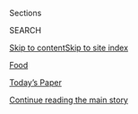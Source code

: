 <div id="app">

<div>

<div class="NYTAppHideMasthead css-zz1s19 e1suatyy0">

<div class="section css-ui9rw0 e1suatyy2">

<div class="css-11hrj97 er09x8g0">

<div class="css-6n7j50">

</div>

<span class="css-1dv1kvn">Sections</span>

<div class="css-10488qs">

<span class="css-1dv1kvn">SEARCH</span>

</div>

[Skip to content](#site-content)[Skip to site
index](#site-index)

</div>

<div id="masthead-section-label" class="css-1fnb9ct eaxe0e00">

[Food](https://www.nytimes.com/section/food)

</div>

<div class="css-10698na e1huz5gh0">

</div>

</div>

<div id="masthead-bar-one" class="section hasLinks css-15hmgas e1csuq9d3">

<div class="css-uqyvli e1csuq9d0">

</div>

<div class="css-1uqjmks e1csuq9d1">

</div>

<div class="css-9e9ivx">

[](https://myaccount.nytimes.com/auth/login?response_type=cookie&client_id=vi)

</div>

<div class="css-1bvtpon e1csuq9d2">

[Today’s Paper](https://www.nytimes.com/section/todayspaper)

</div>

</div>

</div>

</div>

<div data-aria-hidden="false">

<div id="site-content" data-role="main">

<div id="top-wrapper" class="css-15p45cc eaca97t0" type="top">

<div id="top-slug" class="css-19x0jxb eaca97t1" hidden="">

Advertisement

</div>

[Continue reading the main
story](#after-top)

<div class="ad top-wrapper" style="text-align:center;height:100%;display:block;min-height:90px">

<div id="top" class="place-ad" data-position="top" data-size-key="top">

</div>

</div>

<div id="after-top">

</div>

</div>

<div id="collection-food" class="section css-15h4p1b e9abtgs0">

<div class="css-1j21atc e1svk9qx1">

<div class="css-fmiefx e1svk9qx2">

<div class="css-1hk7r2m eu54l5x0">

<div id="sponsor-wrapper" class="css-7a1pgi eaca97t0" type="sponsor" hidden="">

<div id="sponsor-slug" class="css-1l4mleb eaca97t1" hidden="">

Supported by

</div>

[Continue reading the main
story](#after-sponsor)

<div id="sponsor" class="ad sponsor-wrapper" style="text-align:left;height:100%;display:block">

</div>

<div id="after-sponsor">

</div>

</div>

</div>

</div>

<div class="css-nfcc9b e1svk9qx3">

<div class="css-vl9dhg e1svk9qx5">

<div class="css-1nrhkj6 e1svk9qx6">

# Food

<div class="follow-button-placeholder" data-collection-id="">

</div>

</div>

</div>

</div>

</div>

1.  [Wine, Beer & Cocktails](/section/food/drinks)
2.  [Restaurant
Reviews](/reviews/dining)

<div class="css-6knu33 eoqylgt0">

<div class="supplemental-header">

<div class="module-body">

<div style="max-width:100%;margin:0 auto">

<div class="css-191iepd" data-id="100000005404864" data-slug="cooking-search" style="max-width:1050px">

</div>

</div>

</div>

</div>

</div>

<div class="css-4svvz1 ekkqrpp0">

<div id="collection-highlights-container" class="section css-18l1u7x e46isfb1">

<div class="css-m1whxf ekkqrpp1">

## Highlights

1.  ![<span class="css-1nk1g0h e1oaj3zl2"><span class="css-1dv1kvn">Credit</span>Kristoffer
    Paulsen for The New York
    Times</span>](https://static01.nyt.com/images/2020/07/29/dining/28fare1/merlin_174758739_a4877efc-01ca-4572-83a6-9213dc8aab01-threeByTwoMediumAt2X.jpg)
    
    <div class="css-xbztij">
    
    <div class="css-1hyfx7x">
    
    [![](https://static01.nyt.com/images/2020/07/29/dining/28fare1/merlin_174758739_a4877efc-01ca-4572-83a6-9213dc8aab01-thumbStandard.jpg)](/2020/07/28/dining/melbourne-restaurants-coronavirus.html)
    
    </div>
    
    ### Critic’s Notebook
    
    ## [The Pandemic Could End the Age of Midpriced Dining](/2020/07/28/dining/melbourne-restaurants-coronavirus.html)
    
    When Melbourne restaurants reopened after lockdown, owners got
    creative, and dinner got far more
    expensive.
    
    <span class="css-me3p27"></span><span class="css-1dydysp e4e4i5l3"></span><span class="css-9voj2j">By
    <span class="css-1baulvz last-byline" itemprop="name">Besha
    Rodell</span></span>
    
    </div>

2.  1.  ![<span class="css-1nk1g0h e1oaj3zl2"><span class="css-1dv1kvn">Credit</span>Joshua
        Lott for The New York
        Times</span>](https://static01.nyt.com/images/2020/07/29/dining/29virus-ever2/29virus-ever2-threeByTwoMediumAt2X.jpg)
        
        <div class="css-1r9cexg">
        
        <div class="css-1ox3lt4">
        
        [![](https://static01.nyt.com/images/2020/07/29/dining/29virus-ever2/29virus-ever2-thumbStandard.jpg)](/2020/07/28/dining/ever-chicago-restaurant-coronavirus.html)
        
        </div>
        
        ## [How to Open a Top-Tier Restaurant in a Pandemic? Rethink Everything](/2020/07/28/dining/ever-chicago-restaurant-coronavirus.html)
        
        This one, Ever, debuts Tuesday in Chicago with a pricey tasting
        menu and a world-class chef. But on the road to its opening,
        lofty visions have met hard
        reality.
        
        <span class="css-me3p27"></span><span class="css-1dydysp e4e4i5l3"></span><span class="css-9voj2j">By
        <span class="css-1baulvz last-byline" itemprop="name">Mark
        Caro</span></span>
        
        </div>
    
    2.  ![<span class="css-1nk1g0h e1oaj3zl2"><span class="css-1dv1kvn">Credit</span>Stephen
        Speranza for The New York
        Times</span>](https://static01.nyt.com/images/2020/07/29/dining/29off1/29off1-threeByTwoMediumAt2X.jpg)
        
        <div class="css-1r9cexg">
        
        <div class="css-1ox3lt4">
        
        [![](https://static01.nyt.com/images/2020/07/29/dining/29off1/29off1-thumbStandard.jpg)](/2020/07/28/dining/nyc-restaurant-news.html)
        
        </div>
        
        ### off the menu
        
        ## [Kokomo, With a Caribbean-Influenced Menu, Opens](/2020/07/28/dining/nyc-restaurant-news.html)
        
        The latest from the Little Tong team, Uighur food in Lower
        Manhattan, and more restaurant
        news.
        
        <span class="css-me3p27"></span><span class="css-1dydysp e4e4i5l3"></span><span class="css-9voj2j">By
        <span class="css-1baulvz last-byline" itemprop="name">Florence
        Fabricant</span></span>
        
        </div>
    
    3.  ![<span class="css-1nk1g0h e1oaj3zl2"><span class="css-1dv1kvn">Credit</span>Johnny
        Miller for The New York Times. Food Stylist: Rebecca
        Jurkevich.</span>](https://static01.nyt.com/images/2020/07/29/dining/27yogurt/27yogurt-threeByTwoMediumAt2X.jpg)
        
        <div class="css-1r9cexg">
        
        <div class="css-1ox3lt4">
        
        [![](https://static01.nyt.com/images/2020/07/29/dining/27yogurt/27yogurt-thumbStandard.jpg)](/2020/07/27/dining/cucumbers-yogurt-recipe.html)
        
        </div>
        
        ## [Finding Balance in a Summer Side](/2020/07/27/dining/cucumbers-yogurt-recipe.html)
        
        Crunchy cucumbers meet creamy yogurt in this cold-marinated
        cucumber
        salad.
        
        <span class="css-me3p27"></span><span class="css-1dydysp e4e4i5l3"></span><span class="css-9voj2j">By
        <span class="css-1baulvz last-byline" itemprop="name">Yewande
        Komolafe</span></span>
        
        </div>

</div>

<div class="css-1xdhyk6 e46isfb0">

<div class="css-zk12ih ef6si7p0">

1.  ![<span class="css-1hhnwbi e1oaj3zl2"><span class="css-1dv1kvn">Credit</span>Andrew
    Scrivani for The New York
    Times</span>](https://static01.nyt.com/images/2020/07/29/dining/27Otto1/27Otto1-videoLarge.jpg)
    
    <div class="css-10wtrbd">
    
    ## [A Breakfast Crumble for Early Birds With a Sweet Tooth](/2020/07/27/dining/breakfast-crumble-recipe.html)
    
    What started out as French toast, a morning favorite at Yotam
    Ottolenghi’s house, evolved into this warm, fruity
    treat.
    
    <span class="css-me3p27"></span><span class="css-1dydysp e4e4i5l3"></span><span class="css-9voj2j">By
    <span class="css-1baulvz last-byline" itemprop="name">Yotam
    Ottolenghi</span></span>
    
    </div>

2.  ![<span class="css-1hhnwbi e1oaj3zl2"><span class="css-1dv1kvn">Credit</span>Tara
    Donne for The New York Times. Food Stylist: Chris
    Lanier.</span>](https://static01.nyt.com/images/2020/07/29/dining/29Ribs4/29Ribs4-videoLarge-v2.jpg)
    
    <div class="css-10wtrbd">
    
    ## [6 Steps to the Best Barbecued Ribs](/2020/07/24/dining/bbq-ribs-recipe.html)
    
    A backyard grill can easily produce the spicy, smoky slabs that for
    many are barbecue’s ultimate
    prize.
    
    <span class="css-me3p27"></span><span class="css-1dydysp e4e4i5l3"></span><span class="css-9voj2j">By
    <span class="css-1baulvz last-byline" itemprop="name">Steven
    Raichlen</span></span>
    
    </div>

3.  ![<span class="css-1hhnwbi e1oaj3zl2"><span class="css-1dv1kvn">Credit</span>Johnny
    Miller for The New York Times. Food Stylist: Rebecca
    Jurkevich</span>](https://static01.nyt.com/images/2020/07/29/dining/27Cherry/merlin_174807387_e7b67a2d-7147-4b55-90a3-108ee9cfdff8-videoLarge.jpg)
    
    <div class="css-10wtrbd">
    
    ## [Cherries Belong in More Than Pie](/2020/07/24/dining/cherry-salad-recipe.html)
    
    Turn them into something savory, alongside charred scallions and
    creamy raw
    pistachios.
    
    <span class="css-me3p27"></span><span class="css-1dydysp e4e4i5l3"></span><span class="css-9voj2j">By
    <span class="css-1baulvz last-byline" itemprop="name">Angela
    Dimayuga</span></span>
    
    </div>

4.  ### Critic’s Notebook
    
    ![<span class="css-1hhnwbi e1oaj3zl2"><span class="css-1dv1kvn">Credit</span>Jenny
    Huang for The New York
    Times</span>](https://static01.nyt.com/images/2020/07/29/dining/23Dinecamp1/23Dinecamp1-videoLarge-v2.jpg)
    
    <div class="css-10wtrbd">
    
    ## [A Brooklyn Restaurant’s Answer to Cabin Fever: Summer Camp](/2020/07/23/dining/outdoor-dining-olmsted-summer-camp.html)
    
    Olmsted, like many of its New York City peers, is trying to make the
    most of a strange season by serving up fun and games along with the
    distancing.
    
    <span class="css-me3p27"></span><span class="css-1dydysp e4e4i5l3"></span><span class="css-9voj2j">By
    <span class="css-1baulvz last-byline" itemprop="name">Pete
    Wells</span></span>
    
    </div>

5.  ![<span class="css-1hhnwbi e1oaj3zl2"><span class="css-1dv1kvn">Credit</span>Robert
    K. Chin - Storefronts/Alamy Stock
    Photo</span>](https://static01.nyt.com/images/2020/07/26/dining/24Caridad/merlin_174904167_a5d82df5-9c8d-4b0e-8271-07b1f1e20bec-videoLarge.jpg)
    
    <div class="css-10wtrbd">
    
    ## [La Caridad 78, a Beloved Chinese-Cuban Restaurant, Closes](/2020/07/24/dining/la-caridad-78-closes.html)
    
    The Upper West Side mainstay, which served Chino Latino dishes like
    fried rice with plantains, opened in
    1968.
    
    <span class="css-me3p27"></span><span class="css-1dydysp e4e4i5l3"></span><span class="css-9voj2j">By
    <span class="css-1baulvz last-byline" itemprop="name">Florence
    Fabricant</span></span>
    
    </div>

</div>

</div>

<div class="css-1xdhyk6 e46isfb0">

<div class="css-zk12ih ef6si7p0">

1.  ### The Pour
    
    ![<span class="css-1hhnwbi e1oaj3zl2"><span class="css-1dv1kvn">Credit</span>Tony
    Cenicola/The New York
    Times</span>](https://static01.nyt.com/images/2020/07/23/dining/23pour-main/merlin_174848979_5937f65e-9a4f-49f0-aa30-f0e454a7890b-videoLarge.jpg)
    
    <div class="css-10wtrbd">
    
    ## [12 Summer Sparkling Wines, Because Who Needs a Reason](/2020/07/23/dining/drinks/best-sparkling-wines.html)
    
    Beyond Champagne, excellent bubbly now comes from all over in a
    diversity of styles. You don’t require a special occasion to enjoy
    them.
    
    <span class="css-me3p27"></span><span class="css-1dydysp e4e4i5l3"></span><span class="css-9voj2j">By
    <span class="css-1baulvz last-byline" itemprop="name">Eric
    Asimov</span></span>
    
    </div>

2.  ![<span class="css-1hhnwbi e1oaj3zl2"><span class="css-1dv1kvn">Credit</span>Rozette
    Rago for The New York
    Times</span>](https://static01.nyt.com/images/2020/07/22/dining/21Bakers5/merlin_174511041_00c5c47d-a352-4555-859f-3a4f687b86a3-videoLarge.jpg)
    
    <div class="css-10wtrbd">
    
    ## [When the Bake Sale Goes Global, Millions Are Raised to Fight Injustice](/2020/07/21/dining/bake-sale-activism-racism.html)
    
    Online sales have become blockbuster events as long-sidelined pastry
    chefs lead a charge toward
    activism.
    
    <span class="css-me3p27"></span><span class="css-1dydysp e4e4i5l3"></span><span class="css-9voj2j">By
    <span class="css-1baulvz last-byline" itemprop="name">Julia
    Moskin</span></span>
    
    </div>

3.  ![<span class="css-1hhnwbi e1oaj3zl2"><span class="css-1dv1kvn">Credit</span>Brittainy
    Newman for The New York
    Times</span>](https://static01.nyt.com/images/2020/07/22/dining/21Buford1/21Buford1-videoLarge.jpg)
    
    <div class="css-10wtrbd">
    
    ## [Zooming In on Bill Buford’s Latest Obsession](/2020/07/21/dining/bill-buford-dirt-book-chicken-recipe.html)
    
    The author spent more than a decade seeking the heart of French
    cuisine for his new book, “Dirt.” But in quarantine, he just wants
    to make the perfect
    chicken.
    
    <span class="css-me3p27"></span><span class="css-1dydysp e4e4i5l3"></span><span class="css-9voj2j">By
    <span class="css-1baulvz last-byline" itemprop="name">Pete
    Wells</span></span>
    
    </div>

4.  ### Wine School
    
    ![<span class="css-1hhnwbi e1oaj3zl2"><span class="css-1dv1kvn">Credit</span>Tony
    Cenicola/The New York
    Times</span>](https://static01.nyt.com/images/2020/07/08/dining/08Next-a/merlin_173938650_0f69f93f-76ba-44ec-b62a-5dc7c457e5ff-videoLarge.jpg)
    
    <div class="css-10wtrbd">
    
    ## [Verdicchio di Matelica, to Discover or Revisit](/2020/07/02/dining/drinks/wine-school-assignment-verdicchio-di-matelica.html)
    
    Italian whites have long been derided, but many, particularly
    verdicchios, have the potential to make very good
    wines.
    
    <span class="css-me3p27"></span><span class="css-1dydysp e4e4i5l3"></span><span class="css-9voj2j">By
    <span class="css-1baulvz last-byline" itemprop="name">Eric
    Asimov</span></span>
    
    </div>

5.  ### Front Burner
    
    ![<span class="css-1hhnwbi e1oaj3zl2"><span class="css-1dv1kvn">Credit</span>Oak
    and
    Melanin</span>](https://static01.nyt.com/images/2020/07/29/dining/27burner-vodka/27burner-vodka-videoLarge.jpg)
    
    <div class="css-10wtrbd">
    
    ## [A Vodka for Gin Lovers](/2020/07/27/dining/amass-vodka.html)
    
    Amass, distilled in Copenhagen, delivers floral notes for that
    martini or tonic drink, without gin’s lash of
    juniper.
    
    <span class="css-me3p27"></span><span class="css-1dydysp e4e4i5l3"></span><span class="css-9voj2j">By
    <span class="css-1baulvz last-byline" itemprop="name">Florence
    Fabricant</span></span>
    
    </div>

</div>

</div>

</div>

<div id="mid1-wrapper" class="css-1mn4oms eaca97t0" type="rank">

<div id="mid1-slug" class="css-1tag3rd eaca97t1">

Advertisement

</div>

[Continue reading the main
story](#after-mid1)

<div id="mid1" class="ad mid1-wrapper" style="text-align:center;height:100%;display:block">

</div>

<div id="after-mid1">

</div>

</div>

</div>

<div class="css-185go5a e1o5byef0">

<div class="css-15cbhtu">

  - [Latest](#stream-panel)
  - <span class="css-6n7j50">Search</span>
    <div class="control">
    <div class="label-container css-1dv1kvn">
    Search
    </div>
    <div class="css-wm4t3d">
    **<span id="clear-search-input" class="css-1dv1kvn">Clear this text
    input</span>
    </div>
    </div>
    <span class="css-1iovbfw"></span>

<div id="stream-panel" class="section css-8msx5b e1jz0cab1">

<div class="css-13mho3u">

1.  
    
    <div class="css-1cp3ece">
    
    <div class="css-1l4spti">
    
    [](/2020/07/29/dining/watermelon-salad-recipe.html)
    
    <div class="css-79elbk">
    
    ![](https://static01.nyt.com/images/2020/07/29/dining/29Pantry-blog/merlin_175074264_18ba7c62-bb49-492e-9163-8774b2b21697-thumbWide.jpg?quality=75&auto=webp&disable=upscale)
    
    </div>
    
    ### <span class="css-m70j1g">From the Pantry</span>
    
    ## This Watermelon Salad Is Meant for Hot Days
    
    You can use any kind of pickled chiles in this refreshing summery
    dish.
    
    <div class="css-1nqbnmb ea5icrr0">
    
    By <span class="css-1n7hynb">Melissa
    Clark</span>
    
    </div>
    
    </div>
    
    <div class="css-1lc2l26 e1xfvim33">
    
    </div>
    
    </div>

2.  
    
    <div class="css-1cp3ece">
    
    <div class="css-1l4spti">
    
    [](/2020/07/29/dining/what-to-cook-right-now.html)
    
    <div class="css-79elbk">
    
    ![](https://static01.nyt.com/images/2020/07/23/dining/yf-baked-feta/yf-baked-feta-thumbWide.jpg?quality=75&auto=webp&disable=upscale)
    
    </div>
    
    ## What to Cook Right Now
    
    Make a no-recipe recipe for gochujang spaghetti, or follow some more
    formal instruction and prepare a sheet-pan baked feta.
    
    <div class="css-1nqbnmb ea5icrr0">
    
    By <span class="css-1n7hynb">Sam
    Sifton</span>
    
    </div>
    
    </div>
    
    <div class="css-1lc2l26 e1xfvim33">
    
    </div>
    
    </div>

3.  
    
    <div class="css-1cp3ece">
    
    <div class="css-1l4spti">
    
    [](/2020/07/29/well/move/blood-sugar-diet-foods-workouts-exercise-muscles.html)
    
    <div class="css-79elbk">
    
    ![](https://static01.nyt.com/images/2020/07/28/well/physed-runner/physed-runner-thumbWide-v2.jpg?quality=75&auto=webp&disable=upscale)
    
    </div>
    
    ### <span class="css-m70j1g">Phys Ed</span>
    
    ## Is Your Blood Sugar Undermining Your Workouts?
    
    Eating a diet high in sugar and processed foods could dent our
    long-term health in part by changing how well our bodies respond to
    exercise.
    
    <div class="css-1nqbnmb ea5icrr0">
    
    By <span class="css-1n7hynb">Gretchen
    Reynolds</span>
    
    </div>
    
    </div>
    
    <div class="css-1lc2l26 e1xfvim33">
    
    </div>
    
    </div>

4.  
    
    <div class="css-1cp3ece">
    
    <div class="css-1l4spti">
    
    [](/2020/07/29/magazine/bored-with-your-home-cooking-some-smoky-eggplant-will-fix-that.html)
    
    <div class="css-79elbk">
    
    ![](https://static01.nyt.com/images/2020/08/02/magazine/02mag-eat/02mag-eat-thumbWide.jpg?quality=75&auto=webp&disable=upscale)
    
    </div>
    
    ### <span class="css-m70j1g">Eat </span>
    
    ## Bored With Your Home Cooking? Some Smoky Eggplant Will Fix That
    
    These crispy-silky croquettes rise to the restaurant level of
    cooking we’ve been missing.
    
    <div class="css-1nqbnmb ea5icrr0">
    
    By <span class="css-1n7hynb">Gabrielle
    Hamilton</span>
    
    </div>
    
    </div>
    
    <div class="css-1lc2l26 e1xfvim33">
    
    </div>
    
    </div>

5.  
    
    <div class="css-1cp3ece">
    
    <div class="css-1l4spti">
    
    [](/2020/07/28/business/media/reese-schonfeld-a-founder-of-cnn-and-food-network-dies-at-88.html)
    
    <div class="css-79elbk">
    
    ![](https://static01.nyt.com/images/2020/07/27/obituaries/Schonfeld/merlin_175000626_b03563e6-b4ff-4483-a57c-382aa381b7f1-thumbWide.jpg?quality=75&auto=webp&disable=upscale)
    
    </div>
    
    ## Reese Schonfeld, a Founder of CNN and Food Network, Dies at 88
    
    He joined Ted Turner to create the Cable News Network and oversaw
    its growth before being fired. Afterward he was critical of how CNN
    had changed.
    
    <div class="css-1nqbnmb ea5icrr0">
    
    By <span class="css-1n7hynb">Richard
    Sandomir</span>
    
    </div>
    
    </div>
    
    <div class="css-1lc2l26 e1xfvim33">
    
    </div>
    
    </div>

6.  
    
    <div class="css-1cp3ece">
    
    <div class="css-1l4spti">
    
    [](/2020/07/28/world/europe/france-heated-terraces-coronavirus.html)
    
    <div class="css-79elbk">
    
    ![](https://static01.nyt.com/images/2020/07/28/world/28france-terraces1/merlin_170021928_07a467e1-a2d9-4bc9-87eb-83d102dab88a-thumbWide.jpg?quality=75&auto=webp&disable=upscale)
    
    </div>
    
    ## Cold Comfort: France to Ban Heated Terraces, but Not This Winter
    
    The ban is part of a series of environmental measures meant to curb
    energy consumption and push the nation toward a greener economy.
    
    <div class="css-1nqbnmb ea5icrr0">
    
    By <span class="css-1n7hynb">Constant
    Méheut</span>
    
    </div>
    
    </div>
    
    <div class="css-1lc2l26 e1xfvim33">
    
    </div>
    
    </div>

7.  
    
    <div class="css-1cp3ece">
    
    <div class="css-1l4spti">
    
    [](/2020/07/27/dining/fishes-and-loaves-farm-cookbooks.html)
    
    <div class="css-79elbk">
    
    ![](https://static01.nyt.com/images/2020/07/29/dining/27burnerBooks/27burnerBooks-thumbWide.jpg?quality=75&auto=webp&disable=upscale)
    
    </div>
    
    ### <span class="css-m70j1g">Front Burner</span>
    
    ## Cookbook Series Honors Long Island’s Farmers and Produce
    
    Loaves & Fishes, a food shop in Sagaponack, N.Y., is publishing
    small cookbooks focused on farms and their seasonal produce.
    
    <div class="css-1nqbnmb ea5icrr0">
    
    By <span class="css-1n7hynb">Florence
    Fabricant</span>
    
    </div>
    
    </div>
    
    <div class="css-1lc2l26 e1xfvim33">
    
    </div>
    
    </div>

8.  
    
    <div class="css-1cp3ece">
    
    <div class="css-1l4spti">
    
    [](/2020/07/27/dining/marie-belle-nyc-chocolate.html)
    
    <div class="css-79elbk">
    
    ![](https://static01.nyt.com/images/2020/07/29/dining/29burnerchoc/29burnerchoc-thumbWide.jpg?quality=75&auto=webp&disable=upscale)
    
    </div>
    
    ### <span class="css-m70j1g">Front Burner</span>
    
    ## Chocolate in a New York State of Mind
    
    The chocolatier MarieBelle New York has a new collection featuring
    landmarks from the city.
    
    <div class="css-1nqbnmb ea5icrr0">
    
    By <span class="css-1n7hynb">Florence
    Fabricant</span>
    
    </div>
    
    </div>
    
    <div class="css-1lc2l26 e1xfvim33">
    
    </div>
    
    </div>

9.  
    
    <div class="css-1cp3ece">
    
    <div class="css-1l4spti">
    
    [](/2020/07/27/dining/american-vinegar-works.html)
    
    <div class="css-79elbk">
    
    ![](https://static01.nyt.com/images/2020/07/29/dining/27burnerVine/27burnerVine-thumbWide.jpg?quality=75&auto=webp&disable=upscale)
    
    </div>
    
    ### <span class="css-m70j1g">Front Burner</span>
    
    ## Sake and Beer Among the Bases for These Vinegars
    
    American Vinegar Works, in Lowell, Mass., produces small-batch
    vinegars made from stout and junmai sake.
    
    <div class="css-1nqbnmb ea5icrr0">
    
    By <span class="css-1n7hynb">Florence
    Fabricant</span>
    
    </div>
    
    </div>
    
    <div class="css-1lc2l26 e1xfvim33">
    
    </div>
    
    </div>

10. 
    
    <div class="css-1cp3ece">
    
    <div class="css-1l4spti">
    
    [](/2020/07/27/dining/matthew-kenney-vegan-meals.html)
    
    <div class="css-79elbk">
    
    ![](https://static01.nyt.com/images/2020/07/29/dining/27burner-veg/27burner-veg-thumbWide.jpg?quality=75&auto=webp&disable=upscale)
    
    </div>
    
    ### <span class="css-m70j1g">Front Burner</span>
    
    ## Frozen Vegan Meals From the Chef Matthew Kenney
    
    His PlantMade line includes Buffalo cauliflower bites and cacio e
    pepe “mac and cheeze.”
    
    <div class="css-1nqbnmb ea5icrr0">
    
    By <span class="css-1n7hynb">Florence Fabricant</span>
    
    </div>
    
    </div>
    
    <div class="css-1lc2l26 e1xfvim33">
    
    </div>
    
    </div>

<div class="css-13mho3u">

<div class="css-1t62hi8">

<div class="css-1stvaey">

Show
More

<div>

<div style="border:0;clip:rect(0 0 0 0);height:1px;margin:-1px;overflow:hidden;white-space:nowrap;padding:0;width:1px;position:absolute" data-role="log" data-aria-live="assertive">

</div>

<div style="border:0;clip:rect(0 0 0 0);height:1px;margin:-1px;overflow:hidden;white-space:nowrap;padding:0;width:1px;position:absolute" data-role="log" data-aria-live="assertive">

</div>

<div style="border:0;clip:rect(0 0 0 0);height:1px;margin:-1px;overflow:hidden;white-space:nowrap;padding:0;width:1px;position:absolute" data-role="log" data-aria-live="polite">

</div>

<div style="border:0;clip:rect(0 0 0 0);height:1px;margin:-1px;overflow:hidden;white-space:nowrap;padding:0;width:1px;position:absolute" data-role="log" data-aria-live="polite">

</div>

</div>

</div>

</div>

</div>

</div>

<div class="css-g6hk37 supplemental">

<div id="mid2-wrapper" class="css-10wkyv7 eaca97t0" type="lede">

<div id="mid2-slug" class="css-1tag3rd eaca97t1">

Advertisement

</div>

[Continue reading the main
story](#after-mid2)

<div id="mid2" class="ad mid2-wrapper" style="text-align:center;height:100%;display:block;min-height:250px">

</div>

<div id="after-mid2">

</div>

</div>

## Cooking Newsletter

<div class="css-hftqp3">

Get regular updates from NYT Cooking, with recipe suggestions, cooking
tips and shopping advice. And download Cooking for iPhone and iPad in
the [App
Store](https://itunes.apple.com/us/app/nyt-cooking-recipes-from-new/id911422904?mt=8).

</div>

[SIGN UP](/newsletters/signup/CK)

<div id="mktg-wrapper" class="css-oxle51 eaca97t0" type="mktg">

<div id="mktg-slug" class="css-1tag3rd eaca97t1">

Advertisement

</div>

[Continue reading the main
story](#after-mktg)

<div id="mktg" class="ad mktg-wrapper" style="text-align:center;height:100%;display:block">

</div>

<div id="after-mktg">

</div>

</div>

## Follow Us

<div class="module-body">

  - [**<span data-aria-hidden="true">nytfood</span><span class="css-1dv1kvn">twitter
    page for
    nytfood</span>](https://twitter.com/nytfood)
  - [**<span data-aria-hidden="true">nytcooking</span><span class="css-1dv1kvn">instagram
    page for
    nytcooking</span>](https://instagram.com/nytcooking)
  - [**<span data-aria-hidden="true">nytcooking</span><span class="css-1dv1kvn">facebook
    page for
    nytcooking</span>](https://www.facebook.com/nytcooking)
  - [**<span data-aria-hidden="true">nytcooking</span><span class="css-1dv1kvn">pinterest
    page for nytcooking</span>](https://pinterest.com/nytcooking)

</div>

</div>

</div>

</div>

</div>

</div>

</div>

## Site Index

<div>

</div>

## Site Information Navigation

  - [© <span>2020</span> <span>The New York Times
    Company</span>](https://help.nytimes.com/hc/en-us/articles/115014792127-Copyright-notice)

<!-- end list -->

  - [NYTCo](https://www.nytco.com/)
  - [Contact
    Us](https://help.nytimes.com/hc/en-us/articles/115015385887-Contact-Us)
  - [Work with us](https://www.nytco.com/careers/)
  - [Advertise](https://nytmediakit.com/)
  - [T Brand Studio](http://www.tbrandstudio.com/)
  - [Your Ad
    Choices](https://www.nytimes.com/privacy/cookie-policy#how-do-i-manage-trackers)
  - [Privacy](https://www.nytimes.com/privacy)
  - [Terms of
    Service](https://help.nytimes.com/hc/en-us/articles/115014893428-Terms-of-service)
  - [Terms of
    Sale](https://help.nytimes.com/hc/en-us/articles/115014893968-Terms-of-sale)
  - [Site
    Map](https://spiderbites.nytimes.com)
  - [Help](https://help.nytimes.com/hc/en-us)
  - [Subscriptions](https://www.nytimes.com/subscription?campaignId=37WXW)

</div>

</div>

